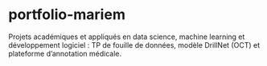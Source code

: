 # portfolio-mariem
Projets académiques et appliqués en data science, machine learning et développement logiciel : TP de fouille de données, modèle DrillNet (OCT) et plateforme d’annotation médicale.
